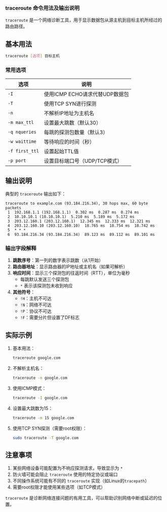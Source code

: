### traceroute 命令用法及输出说明

`traceroute` 是一个网络诊断工具，用于显示数据包从源主机到目标主机所经过的路由路径。

## 基本用法

```bash
traceroute [选项] 目标主机
```

### 常用选项

| 选项 | 说明 |
|------|------|
| `-I` | 使用ICMP ECHO请求代替UDP数据包 |
| `-T` | 使用TCP SYN进行探测 |
| `-n` | 不解析IP地址为主机名 |
| `-m max_ttl` | 设置最大跳数（默认30） |
| `-q nqueries` | 每跳的探测包数量（默认3） |
| `-w waittime` | 等待响应的时间（秒） |
| `-f first_ttl` | 设置起始TTL值 |
| `-p port` | 设置目标端口号（UDP/TCP模式） |

## 输出说明

典型的 `traceroute` 输出如下：

```
traceroute to example.com (93.184.216.34), 30 hops max, 60 byte packets
 1  192.168.1.1 (192.168.1.1)  0.302 ms  0.287 ms  0.274 ms
 2  10.10.10.1 (10.10.10.1)  5.210 ms  5.189 ms  5.172 ms
 3  203.12.160.1 (203.12.160.1)  12.345 ms  12.333 ms  12.321 ms
 4  203.12.160.10 (203.12.160.10)  18.765 ms  18.754 ms  18.742 ms
 5  * * *
 6  93.184.216.34 (93.184.216.34)  89.123 ms  89.112 ms  89.101 ms
```

### 输出字段解释

1. **跳数序号**：第一列的数字表示跳数（从1开始）
2. **路由器地址**：显示路由器的IP地址或主机名（如果可解析）
3. **响应时间**：显示三个探测包的往返时间（RTT），单位为毫秒
   - 每跳默认发送三个探测包
   - `*` 表示该探测包未收到响应
4. **其他符号**：
   - `!H`：主机不可达
   - `!N`：网络不可达
   - `!P`：协议不可达
   - `!F`：需要分片但设置了DF标志

## 实际示例

1. 基本用法：
   ```bash
   traceroute google.com
   ```

2. 不解析主机名：
   ```bash
   traceroute -n google.com
   ```

3. 使用ICMP模式：
   ```bash
   traceroute -I google.com
   ```

4. 设置最大跳数为15：
   ```bash
   traceroute -m 15 google.com
   ```

5. 使用TCP SYN探测（需要root权限）：
   ```bash
   sudo traceroute -T google.com
   ```

## 注意事项

1. 某些网络设备可能配置为不响应探测请求，导致显示为 `*`
2. 防火墙可能会阻止 `traceroute` 使用的特定协议或端口
3. 不同操作系统可能有不同的 `traceroute` 实现（如Linux的`tracepath`）
4. 需要root权限才能使用某些选项（如TCP模式）

`traceroute` 是诊断网络连接问题的有用工具，可以帮助识别网络中断或延迟的位置。
